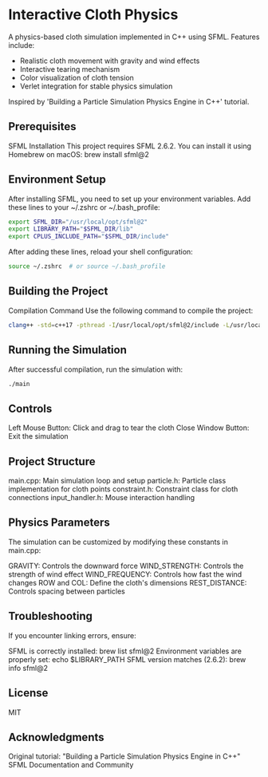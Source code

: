 # Interactive Cloth Physics
A physics-based cloth simulation implemented in C++ using SFML. Features include:

- Realistic cloth movement with gravity and wind effects
- Interactive tearing mechanism
- Color visualization of cloth tension
- Verlet integration for stable physics simulation

Inspired by 'Building a Particle Simulation Physics Engine in C++' tutorial.

## Prerequisites
SFML Installation
This project requires SFML 2.6.2. You can install it using Homebrew on macOS:
brew install sfml@2

## Environment Setup
After installing SFML, you need to set up your environment variables. Add these lines to your ~/.zshrc or ~/.bash_profile:

```bash
export SFML_DIR="/usr/local/opt/sfml@2"
export LIBRARY_PATH="$SFML_DIR/lib"
export CPLUS_INCLUDE_PATH="$SFML_DIR/include"
```

After adding these lines, reload your shell configuration:
```bash
source ~/.zshrc  # or source ~/.bash_profile
```

## Building the Project
Compilation Command
Use the following command to compile the project:

```bash
clang++ -std=c++17 -pthread -I/usr/local/opt/sfml@2/include -L/usr/local/opt/sfml@2/lib -lsfml-graphics -lsfml-window -lsfml-system main.cpp -o main
```

## Running the Simulation
After successful compilation, run the simulation with:
```bash
./main
```

## Controls

Left Mouse Button: Click and drag to tear the cloth
Close Window Button: Exit the simulation

## Project Structure

main.cpp: Main simulation loop and setup
particle.h: Particle class implementation for cloth points
constraint.h: Constraint class for cloth connections
input_handler.h: Mouse interaction handling

## Physics Parameters
The simulation can be customized by modifying these constants in main.cpp:

GRAVITY: Controls the downward force
WIND_STRENGTH: Controls the strength of wind effect
WIND_FREQUENCY: Controls how fast the wind changes
ROW and COL: Define the cloth's dimensions
REST_DISTANCE: Controls spacing between particles

## Troubleshooting
If you encounter linking errors, ensure:

SFML is correctly installed: brew list sfml@2
Environment variables are properly set: echo $LIBRARY_PATH
SFML version matches (2.6.2): brew info sfml@2

## License
MIT

## Acknowledgments

Original tutorial: "Building a Particle Simulation Physics Engine in C++"
SFML Documentation and Community
